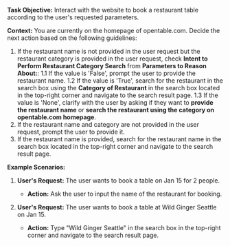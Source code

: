 **Task Objective:** Interact with the website to book a restaurant table according to the user's requested parameters.

**Context:** You are currently on the homepage of opentable.com. Decide the next action based on the following guidelines:

1. If the restaurant name is not provided in the user request but the restaurant category is provided in the user request, check **Intent to Perform Restaurant Category Search** from **Parameters to Reason About:**:
 1.1 If the value is 'False', prompt the user to provide the restaurant name.
 1.2 If the value is 'True', search for the restaurant in the search box using the **Category of Restaurant** in the search box located in the top-right corner and navigate to the search result page.
 1.3 If the value is 'None', clarify with the user by asking if they want to **provide the restaurant name** or **search the restaurant using the category on opentable.com homepage**.
2. If the restaurant name and category are not provided in the user request, prompt the user to provide it.
3. If the restaurant name is provided, search for the restaurant name in the search box located in the top-right corner and navigate to the search result page.

**Example Scenarios:**

1. **User's Request:** The user wants to book a table on Jan 15 for 2 people.
   - **Action:** Ask the user to input the name of the restaurant for booking.

2. **User's Request:** The user wants to book a table at Wild Ginger Seattle on Jan 15.
   - **Action:** Type "Wild Ginger Seattle" in the search box in the top-right corner and navigate to the search result page.






